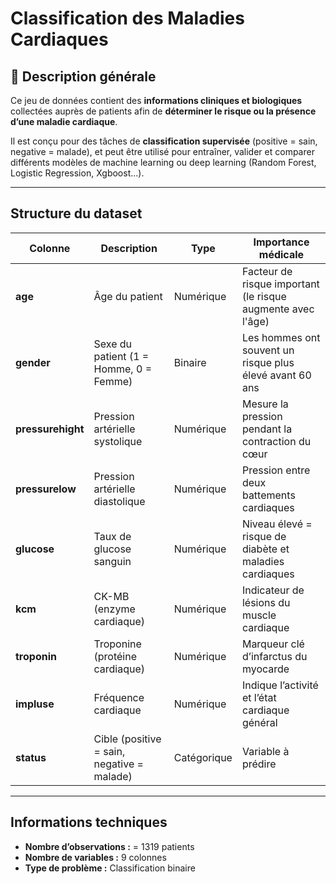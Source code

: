 #  Classification des Maladies Cardiaques
## 📘 Description générale

Ce jeu de données contient des **informations cliniques et biologiques** collectées auprès de patients afin de **déterminer le risque ou la présence d’une maladie cardiaque**.

Il est conçu pour des tâches de **classification supervisée** (positive = sain, negative = malade), et peut être utilisé pour entraîner, valider et comparer différents modèles de machine learning ou deep learning (Random Forest, Logistic Regression, Xgboost...).

---

## Structure du dataset

| Colonne | Description | Type | Importance médicale |
|----------|-------------|------|----------------------|
| **age** | Âge du patient | Numérique | Facteur de risque important (le risque augmente avec l'âge) |
| **gender** | Sexe du patient (1 = Homme, 0 = Femme) | Binaire | Les hommes ont souvent un risque plus élevé avant 60 ans |
| **pressurehight** | Pression artérielle systolique | Numérique | Mesure la pression pendant la contraction du cœur |
| **pressurelow** | Pression artérielle diastolique | Numérique | Pression entre deux battements cardiaques |
| **glucose** | Taux de glucose sanguin | Numérique | Niveau élevé = risque de diabète et maladies cardiaques |
| **kcm** | CK-MB (enzyme cardiaque) | Numérique | Indicateur de lésions du muscle cardiaque |
| **troponin** | Troponine (protéine cardiaque) | Numérique | Marqueur clé d’infarctus du myocarde |
| **impluse** | Fréquence cardiaque | Numérique | Indique l’activité et l’état cardiaque général |
| **status** | Cible (positive = sain, negative = malade) | Catégorique | Variable à prédire |

---

## Informations techniques

- **Nombre d’observations :** = 1319 patients  
- **Nombre de variables :** 9 colonnes  
- **Type de problème :** Classification binaire  

